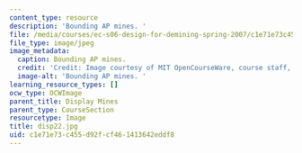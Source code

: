 ```yaml
---
content_type: resource
description: 'Bounding AP mines. '
file: /media/courses/ec-s06-design-for-demining-spring-2007/c1e71e73c455d92fcf461413642eddf8_disp22.jpg
file_type: image/jpeg
image_metadata:
  caption: Bounding AP mines.
  credit: 'Credit: Image courtesy of MIT OpenCourseWare, course staff, and students.'
  image-alt: 'Bounding AP mines. '
learning_resource_types: []
ocw_type: OCWImage
parent_title: Display Mines
parent_type: CourseSection
resourcetype: Image
title: disp22.jpg
uid: c1e71e73-c455-d92f-cf46-1413642eddf8
---
```

